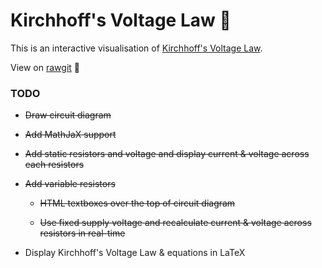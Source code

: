 # Kirchhoff's Voltage Law :crystal_ball:

This is an interactive visualisation of [Kirchhoff's Voltage Law](https://en.wikipedia.org/wiki/Kirchhoff%27s_circuit_laws#Kirchhoff.27s_voltage_law_.28KVL.29).

View on [rawgit](https://rawgit.com/joebentley/kirchhoff-voltage-law/master/index.html) :sushi:

### TODO

* ~~Draw circuit diagram~~

* ~~Add MathJaX support~~

* ~~Add static resistors and voltage and display current & voltage across each resistors~~

* ~~Add variable resistors~~

  * ~~HTML textboxes over the top of circuit diagram~~

  * ~~Use fixed supply voltage and recalculate current & voltage across resistors in real-time~~


* Display Kirchhoff's Voltage Law & equations in LaTeX
